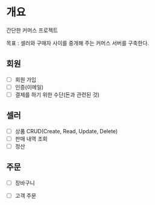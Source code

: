 # 개요
간단한 커머스 프로젝트

목표 : 셀러와 구매자 사이를 중개해 주는 커머스 서버를 구축한다. 

## 회원
- [ ] 회원 가입
- [ ] 인증(이메일)
- [ ] 결제를 하기 위한 수단(돈과 관련된 것)

## 셀러
- [ ] 상품 CRUD(Create, Read, Update, Delete)
- [ ] 판매 내역 조회
- [ ] 정산

## 주문
- [ ] 장바구니
- [ ] 고객 주문
      
